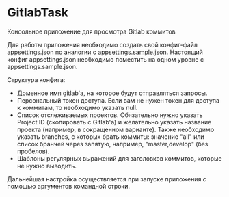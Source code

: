 # GitlabTask
Консольное приложение для просмотра Gitlab коммитов

Для работы приложения необходимо создать свой конфиг-файл appsettings.json по аналогии с [appsettings.sample.json](https://github.com/Dimedrolity/GitlabTask/blob/master/GitlabTask/appsettings.sample.json).
Настоящий конфиг appsettings.json необходимо поместить на одном уровне с appsettings.sample.json.

Структура конфига:
- Доменное имя gitlab'а, на которое будут отправляться запросы.
- Персональный токен доступа. Если вам не нужен токен для доступа к коммитам, то необходимо указать null.
- Список отслеживаемых проектов. Обязательно нужно указать Project ID (скопировать с Gitlab'а) и желательно указать название проекта (например, в сокращенном варианте). Также необходимо указать branches, с которых брать коммиты: значение "all" или список бранчей через запятую, например, "master,develop" (без пробелов).
- Шаблоны регулярных выражений для заголовков коммитов, которые не нужно выводить.

Дальнейшая настройка осуществляется при запуске приложения с помощью аргументов командной строки.
